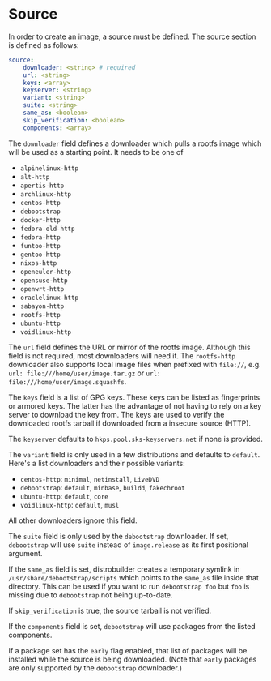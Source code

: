 # Source

In order to create an image, a source must be defined.
The source section is defined as follows:

```yaml
source:
    downloader: <string> # required
    url: <string>
    keys: <array>
    keyserver: <string>
    variant: <string>
    suite: <string>
    same_as: <boolean>
    skip_verification: <boolean>
    components: <array>
```

The `downloader` field defines a downloader which pulls a rootfs image which will be used as a starting point.
It needs to be one of

* `alpinelinux-http`
* `alt-http`
* `apertis-http`
* `archlinux-http`
* `centos-http`
* `debootstrap`
* `docker-http`
* `fedora-old-http`
* `fedora-http`
* `funtoo-http`
* `gentoo-http`
* `nixos-http`
* `openeuler-http`
* `opensuse-http`
* `openwrt-http`
* `oraclelinux-http`
* `sabayon-http`
* `rootfs-http`
* `ubuntu-http`
* `voidlinux-http`

The `url` field defines the URL or mirror of the rootfs image.
Although this field is not required, most downloaders will need it. The `rootfs-http` downloader also supports local image files when prefixed with `file://`, e.g. `url: file:///home/user/image.tar.gz` or `url: file:///home/user/image.squashfs`.

The `keys` field is a list of GPG keys.
These keys can be listed as fingerprints or armored keys.
The latter has the advantage of not having to rely on a key server to download the key from.
The keys are used to verify the downloaded rootfs tarball if downloaded from a insecure source (HTTP).

The `keyserver` defaults to `hkps.pool.sks-keyservers.net` if none is provided.

The `variant` field is only used in a few distributions and defaults to `default`.
Here's a list downloaders and their possible variants:

* `centos-http`: `minimal`, `netinstall`, `LiveDVD`
* `debootstrap`: `default`, `minbase`, `buildd`, `fakechroot`
* `ubuntu-http`: `default`, `core`
* `voidlinux-http`: `default`, `musl`

All other downloaders ignore this field.

The `suite` field is only used by the `debootstrap` downloader.
If set, `debootstrap` will use `suite` instead of `image.release` as its first positional argument.

If the `same_as` field is set, distrobuilder creates a temporary symlink in `/usr/share/debootstrap/scripts` which points to the `same_as` file inside that directory.
This can be used if you want to run `debootstrap foo` but `foo` is missing due to `debootstrap` not being up-to-date.

If `skip_verification` is true, the source tarball is not verified.

If the `components` field is set, `debootstrap` will use packages from the listed components.

If a package set has the `early` flag enabled, that list of packages will be installed
while the source is being downloaded. (Note that `early` packages are only supported by
the `debootstrap` downloader.)
